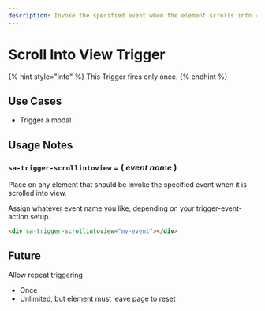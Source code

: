 ```yaml
---
description: Invoke the specified event when the element scrolls into view
---
```


# Scroll Into View Trigger

{% hint style="info" %}
This Trigger fires only once.&#x20;
{% endhint %}

## Use Cases&#x20;

* Trigger a modal   &#x20;

## Usage Notes&#x20;

### `sa-trigger-scrollintoview` = ( _event name_ )&#x20;

Place on any element that should be invoke the specified event when it is scrolled into view. &#x20;

Assign whatever event name you like, depending on your trigger-event-action setup.&#x20;

```html
<div sa-trigger-scrollintoview="my-event"></div>
```

## Future

Allow repeat triggering&#x20;

* Once
* Unlimited, but element must leave page to reset &#x20;

